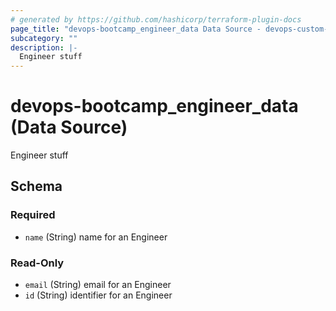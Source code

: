 ```yaml
---
# generated by https://github.com/hashicorp/terraform-plugin-docs
page_title: "devops-bootcamp_engineer_data Data Source - devops-custom-provider"
subcategory: ""
description: |-
  Engineer stuff
---
```


# devops-bootcamp_engineer_data (Data Source)

Engineer stuff



<!-- schema generated by tfplugindocs -->
## Schema

### Required

- `name` (String) name for an Engineer

### Read-Only

- `email` (String) email for an Engineer
- `id` (String) identifier for an Engineer


